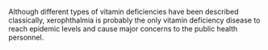 Although different types of vitamin deficiencies have been described classically, xerophthalmia is probably the only vitamin deficiency disease to reach epidemic levels and cause major concerns to the public health personnel.